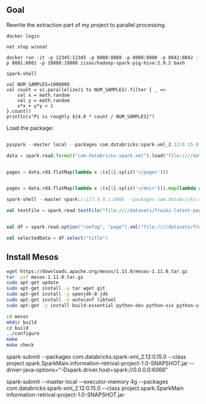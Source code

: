 

## Goal

Rewrite the extraction part of my project to parallel processing.



```shell
docker login
```

```shell
net stop winnat
```

```shell
docker run -it -p 12345:12345 -p 8088:8088 -p 8080:8080 -p 8042:8042 -p 8081:8081 -p 19888:19888 iisas/hadoop-spark-pig-hive:2.9.2 bash
```


```shell
spark-shell

val NUM_SAMPLES=1000000
val count = sc.parallelize(1 to NUM_SAMPLES).filter { _ => 
    val x = math.random 
    val y = math.random 
    x*x + y*y < 1 
}.count()
println(s"Pi is roughly ${4.0 * count / NUM_SAMPLES}")
```


Load the package:

```python

pyspark --master local --packages com.databricks:spark-xml_2.12:0.15.0

data = spark.read.format("com.databricks.spark.xml").load("file:////datasets/frwiki-latest-pages-articles.xml")


pages = data.rdd.flatMap(lambda x :(x[1].split('</page>')))


pages = data.rdd.flatMap(lambda x :(x[1].split('</doc>'))).map(lambda x : (get_title(x), get_content(x)))
```


```scala
spark-shell --master spark://127.0.0.1:6066 --packages com.databricks:spark-xml_2.12:0.15.0 --executor-memory 512m

val textFile = spark.read.textFile("file:////datasets/frwiki-latest-pages-articles.xml")


val df = spark.read.option("rowTag", "page").xml("file:////datasets/frwiki-latest-pages-articles.xml")

val selectedData = df.select("title")


```


## Install Mesos

```bash
wget https://downloads.apache.org/mesos/1.11.0/mesos-1.11.0.tar.gz
tar -zxf mesos-1.11.0.tar.gz
sudo apt-get update
sudo apt-get install -y tar wget git
sudo apt-get install -y openjdk-8-jdk
sudo apt-get install -y autoconf libtool
sudo apt-get -y install build-essential python-dev python-six python-virtualenv libcurl4-nss-dev libsasl2-dev libsasl2-modules maven libapr1-dev libsvn-dev zlib1g-dev iputils-ping

cd mesos
mkdir build
cd build
../configure
make
make check
```


spark-submit --packages com.databricks:spark-xml_2.12:0.15.0 --class project.spark.SparkMain information-retrival-project-1.0-SNAPSHOT.jar --driver-java-options="-Dspark.driver.host=spark://0.0.0.0:6066"

spark-submit --master local --executor-memory 4g --packages com.databricks:spark-xml_2.12:0.15.0 --class project.spark.SparkMain information-retrival-project-1.0-SNAPSHOT.jar 